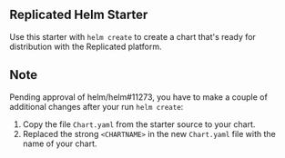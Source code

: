 Replicated Helm Starter
-----------------------

Use this starter with `helm create` to create a chart that's ready for
distribution with the Replicated platform.

Note
----

Pending approval of helm/helm#11273, you have to make a couple of additional
changes after your run `helm create`:

1. Copy the file `Chart.yaml` from the starter source to your chart.
2. Replaced the strong `<CHARTNAME>` in the new `Chart.yaml` file with the
   name of your chart.
